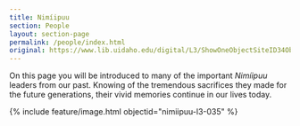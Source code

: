 ```yaml
---
title: Nimíipuu
section: People
layout: section-page
permalink: /people/index.html
original: https://www.lib.uidaho.edu/digital/L3/ShowOneObjectSiteID34ObjectID100ExpeditionID.html
---
```


On this page you will be introduced to many of the important _Nimíipuu_ leaders from our past. Knowing of the tremendous sacrifices they made for the future generations, their vivid memories continue in our lives today. 

{% include feature/image.html objectid="nimiipuu-l3-035" %}
